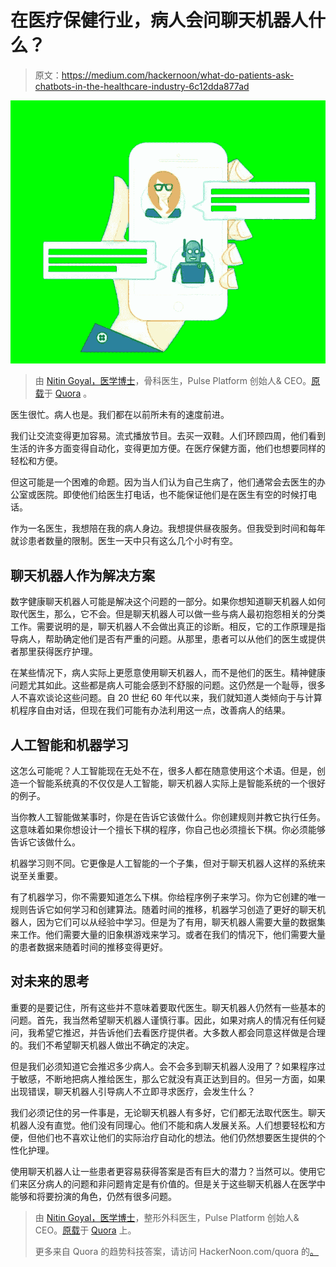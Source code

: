 # 在医疗保健行业，病人会问聊天机器人什么？

> 原文：<https://medium.com/hackernoon/what-do-patients-ask-chatbots-in-the-healthcare-industry-6c12dda877ad>

![](img/08c693026f1fef90f3bee68f2697edbe.png)

> 由 [Nitin Goyal，医学博士](https://www.quora.com/profile/Nitin-Goyal-MD)，骨科医生，Pulse Platform 创始人& CEO。[原载](https://www.quora.com/How-good-is-Tesla-at-manufacturing-vs-other-automakers/answer/Jeremy-Arnold-4)于 [Quora](http://quora.com?ref=hackernoon) 。

医生很忙。病人也是。我们都在以前所未有的速度前进。

我们让交流变得更加容易。流式播放节目。去买一双鞋。人们环顾四周，他们看到生活的许多方面变得自动化，变得更加方便。在医疗保健方面，他们也想要同样的轻松和方便。

但这可能是一个困难的命题。因为当人们认为自己生病了，他们通常会去医生的办公室或医院。即使他们给医生打电话，也不能保证他们是在医生有空的时候打电话。

作为一名医生，我想陪在我的病人身边。我想提供昼夜服务。但我受到时间和每年就诊患者数量的限制。医生一天中只有这么几个小时有空。

## **聊天机器人作为解决方案**

数字健康聊天机器人可能是解决这个问题的一部分。如果你想知道聊天机器人如何取代医生，那么，它不会。但是聊天机器人可以做一些与病人最初抱怨相关的分类工作。需要说明的是，聊天机器人不会做出真正的诊断。相反，它的工作原理是指导病人，帮助确定他们是否有严重的问题。从那里，患者可以从他们的医生或提供者那里获得医疗护理。

在某些情况下，病人实际上更愿意使用聊天机器人，而不是他们的医生。精神健康问题尤其如此。这些都是病人可能会感到不舒服的问题。这仍然是一个耻辱，很多人不喜欢谈论这些问题。自 20 世纪 60 年代以来，我们就知道人类倾向于与计算机程序自由对话，但现在我们可能有办法利用这一点，改善病人的结果。

## **人工智能和机器学习**

这怎么可能呢？人工智能现在无处不在，很多人都在随意使用这个术语。但是，创造一个智能系统真的不仅仅是人工智能，聊天机器人实际上是智能系统的一个很好的例子。

当你教人工智能做某事时，你是在告诉它该做什么。你创建规则并教它执行任务。这意味着如果你想设计一个擅长下棋的程序，你自己也必须擅长下棋。你必须能够告诉它该做什么。

机器学习则不同。它更像是人工智能的一个子集，但对于聊天机器人这样的系统来说至关重要。

有了机器学习，你不需要知道怎么下棋。你给程序例子来学习。你为它创建的唯一规则告诉它如何学习和创建算法。随着时间的推移，机器学习创造了更好的聊天机器人，因为它们可以从经验中学习。但是为了有用，聊天机器人需要大量的数据集来工作。他们需要大量的旧象棋游戏来学习。或者在我们的情况下，他们需要大量的患者数据来随着时间的推移变得更好。

## **对未来的思考**

重要的是要记住，所有这些并不意味着要取代医生。聊天机器人仍然有一些基本的问题。首先，我当然希望聊天机器人谨慎行事。因此，如果对病人的情况有任何疑问，我希望它推迟，并告诉他们去看医疗提供者。大多数人都会同意这样做是合理的。我们不希望聊天机器人做出不确定的决定。

但是我们必须知道它会推迟多少病人。会不会多到聊天机器人没用了？如果程序过于敏感，不断地把病人推给医生，那么它就没有真正达到目的。但另一方面，如果出现错误，聊天机器人引导病人不立即寻求医疗，会发生什么？

我们必须记住的另一件事是，无论聊天机器人有多好，它们都无法取代医生。聊天机器人没有直觉。他们没有同理心。他们不能和病人发展关系。人们想要轻松和方便，但他们也不喜欢让他们的实际治疗自动化的想法。他们仍然想要医生提供的个性化护理。

使用聊天机器人让一些患者更容易获得答案是否有巨大的潜力？当然可以。使用它们来区分病人的问题和非问题肯定是有价值的。但是关于这些聊天机器人在医学中能够和将要扮演的角色，仍然有很多问题。

> 由 [Nitin Goyal，医学博士](https://www.quora.com/profile/Nitin-Goyal-MD)，整形外科医生，Pulse Platform 创始人& CEO。[原载](https://www.quora.com/How-good-is-Tesla-at-manufacturing-vs-other-automakers/answer/Jeremy-Arnold-4)于 [Quora](http://quora.com?ref=hackernoon) 上。
> 
> 更多来自 Quora 的趋势科技答案，请访问 HackerNoon.com/quora 的[。](https://hackernoon.com/quora/home)